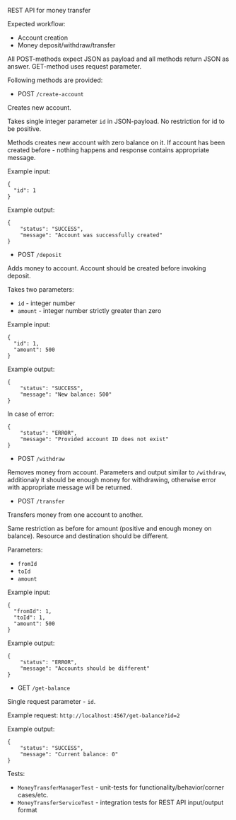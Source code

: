 REST API for money transfer

Expected workflow:
* Account creation
* Money deposit/withdraw/transfer

All POST-methods expect JSON as payload and all methods return JSON as answer.
GET-method uses request parameter.

Following methods are provided:
* POST `/create-account`

Creates new account.

Takes single integer parameter `id` in JSON-payload. 
No restriction for id to be positive.

Methods creates new account with zero balance on it. 
If account has been created before - nothing happens and response contains appropriate message.

Example input:
```
{
  "id": 1
}
```

Example output:
```
{
    "status": "SUCCESS",
    "message": "Account was successfully created"
}
```

* POST `/deposit`

Adds money to account. Account should be created before invoking deposit.

Takes two parameters:
* `id` - integer number
* `amount` - integer number strictly greater than zero

Example input:
```
{
  "id": 1,
  "amount": 500
}
```

Example output:
```
{
    "status": "SUCCESS",
    "message": "New balance: 500"
}
```

In case of error:
```
{
    "status": "ERROR",
    "message": "Provided account ID does not exist"
}
```

* POST `/withdraw`

Removes money from account. 
Parameters and output similar to `/withdraw`, additionaly it should be enough money for withdrawing, otherwise error with appropriate message will be returned.

* POST `/transfer`

Transfers money from one account to another.

Same restriction as before for amount (positive and enough money on balance). Resource and destination should be different.

Parameters:
* `fromId`
* `toId`
* `amount`

Example input:
```
{
  "fromId": 1,
  "toId": 1,
  "amount": 500
}
```

Example output:
```
{
    "status": "ERROR",
    "message": "Accounts should be different"
}
```

* GET `/get-balance`

Single request parameter - `id`.

Example request:
`http://localhost:4567/get-balance?id=2`

Example output:
```
{
    "status": "SUCCESS",
    "message": "Current balance: 0"
}
```

Tests:
* `MoneyTransferManagerTest` - unit-tests for functionality/behavior/corner cases/etc.
* `MoneyTransferServiceTest` - integration tests for REST API input/output format
